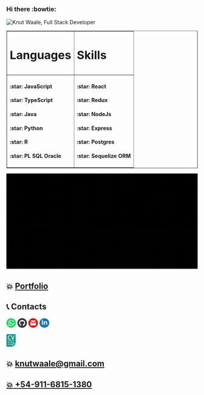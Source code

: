 ### Hi there :bowtie:

![Knut Waale, Full Stack Developer](https://github.com/kwaale/kwaale/blob/main/files/presentacion.gif)

<table border="1" align="center">
 <tr>
    <td><h3 style="font-size:30px">Languages</h3></td>
    <td><h3 style="font-size:30px">Skills</h3></td>
 </tr>
 <tr>
    <td>
        <h4>:star: JavaScript </h4>
        <h4>:star: TypeScript </h4>
        <h4>:star: Java </h4>
        <h4>:star: Python </h4>
        <h4>:star: R </h4>
        <h4>:star: PL SQL Oracle </h4>
    </td>
    <td>
        <h4>:star: React </h4>
        <h4>:star: Redux </h4>
        <h4>:star: NodeJs </h4>
        <h4>:star: Express </h4>
        <h4>:star: Postgres </h4>
        <h4>:star: Sequelize ORM </h4>
    </td>
 </tr>
</table>

![Skills](https://github.com/kwaale/kwaale/blob/main/files/gifSkills.gif)

## :boom: [Portfolio](https://kwaale.github.io/PortFolioWeb/)

## :telephone_receiver: Contacts
<a href="https://wa.link/umcha9"><img width="5%" src="https://github.com/kwaale/kwaale/blob/main/img/Wha.png"/></a>
<a href="https://github.com/kwaale"><img width="5%" src="https://github.com/kwaale/kwaale/blob/main/img/gitHub.png"/></a>
<a href="mailto:knutwaale@gmail.com?Subject=Hola Knut"><img width="5%" src="https://github.com/kwaale/kwaale/blob/main/img/gmail.png"/></a>
<a href="https://www.linkedin.com/in/developer-knutwaale/"><img width="5%" src="https://github.com/kwaale/kwaale/blob/main/img/linkein.png"/></a>

<a href="https://www.canva.com/design/DADqjSbQMUg/1MDFMYNpdXKCVUpNyDy-rA/view?utm_content=DADqjSbQMUg&utm_campaign=designshare&utm_medium=link&utm_source=shareyourdesignpanel" target="_blank"><img width="5%" src="https://github.com/kwaale/kwaale/blob/main/img/LogoCV.png"/></a>

## :boom: knutwaale@gmail.com
## <a href="wa.link/umcha9"> :boom: +54-911-6815-1380</a>
